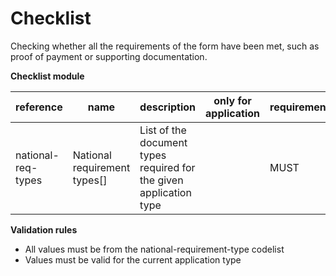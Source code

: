 # Checklist

Checking whether all the requirements of the form have been met, such as proof of payment or supporting documentation.

**Checklist module**

| reference | name | description | only for application | requirement | notes |
| --- | --- | --- | --- | --- | --- |
| national-req-types | National requirement types[] | List of the document types required for the given application type |  | MUST |  |

**Validation rules**

- All values must be from the national-requirement-type codelist
- Values must be valid for the current application type
